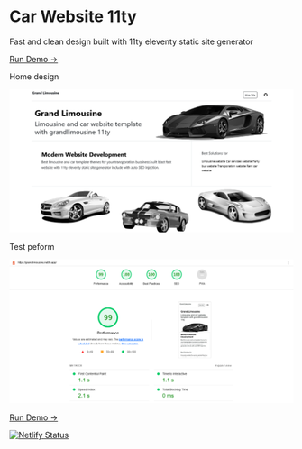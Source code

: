 # Car Website 11ty

Fast and clean design built with 11ty eleventy static site generator

[Run Demo →](https://grandlimousine.netlify.app/)

Home design

![eleventy car website template](demo.png)

Test peform

![eleventy car website template](test.png)

[Run Demo →](https://grandlimousine.netlify.app/)

[![Netlify Status](https://api.netlify.com/api/v1/badges/7a496495-5c9e-404c-8e64-4c1b91d278e7/deploy-status)](https://app.netlify.com/sites/grandlimousine/deploys)
